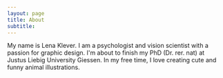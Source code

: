 ```yaml
---
layout: page
title: About
subtitle: 
---
```


My name is Lena Klever. I am a psychologist and vision scientist with a passion for graphic design. I'm about to finish my PhD (Dr. rer. nat) at Justus Liebig University Giessen. In my free time, I love creating cute and funny animal illustrations. 
